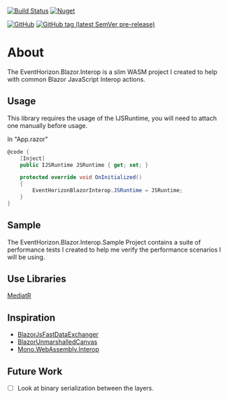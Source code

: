 [![Build Status](https://img.shields.io/endpoint.svg?url=https%3A%2F%2Factions-badge.atrox.dev%2Fcanhorn%2FEventHorizon.Blazor.Interop%2Fbadge%3Fref%3Dmain&style=for-the-badge)](https://actions-badge.atrox.dev/canhorn/EventHorizon.Blazor.Interop/goto?ref=main)
[![Nuget](https://img.shields.io/nuget/vpre/EventHorizon.Blazor.Interop?style=for-the-badge)](https://www.nuget.org/packages/EventHorizon.Blazor.Interop)

[![GitHub](https://img.shields.io/github/license/canhorn/EventHorizon.Blazor.Interop?style=for-the-badge)](https://github.com/canhorn/EventHorizon.Blazor.Interop/blob/main/LICENSE)
[![GitHub tag (latest SemVer pre-release)](https://img.shields.io/github/v/tag/canhorn/EventHorizon.Blazor.Interop?include_prereleases&label=latest%20tag&style=for-the-badge)](https://github.com/canhorn/EventHorizon.Blazor.Interop/tags)

# About

The EventHorizon.Blazor.Interop is a slim WASM project I created to help with common Blazor JavaScript Interop actions. 

## Usage

This library requires the usage of the IJSRuntime, you will need to attach one manually before usage.

In "App.razor"
~~~ csharp
@code {
    [Inject]
    public IJSRuntime JSRuntime { get; set; }

    protected override void OnInitialized()
    {
        EventHorizonBlazorInterop.JSRuntime = JSRuntime;
    }
}
~~~

## Sample

The EventHorizon.Blazor.Interop.Sample Project contains a suite of performance tests I created to help me verify the performance scenarios I will be using.

## Use Libraries

[MediatR](https://github.com/jbogard/MediatR)

## Inspiration

- [BlazorJsFastDataExchanger](https://github.com/Lupusa87/BlazorJsFastDataExchanger)
- [BlazorUnmarshalledCanvas](https://github.com/jhwcn/BlazorUnmarshalledCanvas/blob/master/UmCanvas/Canvas.cs)
- [Mono.WebAssembly.Interop](https://www.nuget.org/packages/Mono.WebAssembly.Interop)

## Future Work

- [ ] Look at binary serialization between the layers.
